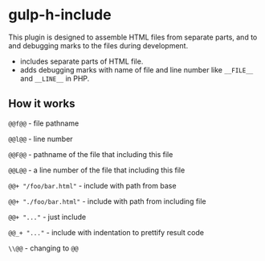 gulp-h-include
==============

This plugin is designed to assemble HTML files from separate parts, and to and debugging marks to the files during development.

 - includes separate parts of HTML file.
 - adds debugging marks with name of file and line number like `__FILE__` and `__LINE__` in PHP.

 How it works
 ------------

`@@f@@` - file pathname

`@@l@@` - line number

`@@F@@` - pathname of the file that including this file

`@@L@@` - a line number of the file that including this file

`@@+ "/foo/bar.html"`  - include with path from base

`@@+ "./foo/bar.html"` - include with path from including file

`@@+ "..."`  - just include

`@@_+ "..."` - include with indentation to prettify result code

`\\@@` - changing to `@@`